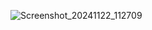![Screenshot_20241122_112709](https://github.com/user-attachments/assets/5af011c8-58d2-48f7-ab5b-ed89abd6afec)
